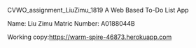 CVWO_assignment_LiuZimu_1819
A Web Based To-Do List App

Name: Liu Zimu
Matric Number: A0188044B

Working copy:https://warm-spire-46873.herokuapp.com
